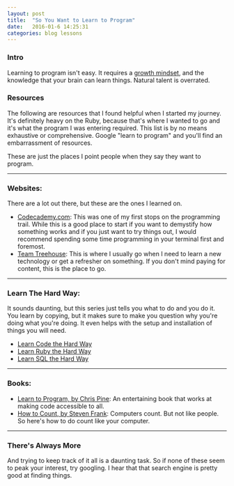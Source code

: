 ```yaml
---
layout: post
title:  "So You Want to Learn to Program"
date:   2016-01-6 14:25:31
categories: blog lessons
---
```

### Intro
Learning to program isn't easy. It requires a [growth mindset](https://en.wikipedia.org/wiki/Mindset#Fixed_mindset_and_growth_mindset), and the knowledge that your brain can learn things. Natural talent is overrated.

### Resources
The following are resources that I found helpful when I started my journey. It's definitely heavy on the Ruby, because that's where I wanted to go and it's what the program I was entering required. This list is by no means exhaustive or comprehensive. Google "learn to program" and you'll find an embarrassment of resources.

These are just the places I point people when they say they want to program.

-------

### Websites:
There are a lot out there, but these are the ones I learned on.

- [Codecademy.com](https://www.codecademy.com/): This was one of my first stops on the programming trail. While this is a good place to start if you want to demystify how something works and if you just want to try things out, I would recommend spending some time programming in your terminal first and foremost.
- [Team Treehouse](http://referrals.trhou.se/ryanstong): This is where I usually go when I need to learn a new technology or get a refresher on something. If you don't mind paying for content, this is the place to go.


-------

### Learn The Hard Way:
It sounds daunting, but this series just tells you what to do and you do it. You learn by copying, but it makes sure to make you question why you're doing what you're doing. It even helps with the setup and installation of things you will need.

- [Learn Code the Hard Way](http://learncodethehardway.org/)
- [Learn Ruby the Hard Way](http://learnrubythehardway.org/book/)
- [Learn SQL the Hard Way](http://sql.learncodethehardway.org/book/)

-------

### Books:

- [Learn to Program, by Chris Pine](http://www.amazon.com/Learn-Program-Second-Facets-Ruby/dp/1934356360/ref=sr_1_1?ie=UTF8&qid=1454793695&sr=8-1&keywords=program+chris+pine): An entertaining book that works at making code accessible to all.
- [How to Count, by Steven Frank](http://www.amazon.com/Count-Programming-Mere-Mortals-Book-ebook/dp/B005DPIKPE/ref=sr_1_2?ie=UTF8&qid=1454793983&sr=8-2&keywords=how+to+count): Computers count. But not like people. So here's how to do count like your computer.

-------

### There's Always More
And trying to keep track of it all is a daunting task. So if none of these seem to peak your interest, try googling. I hear that that search engine is pretty good at finding things.
